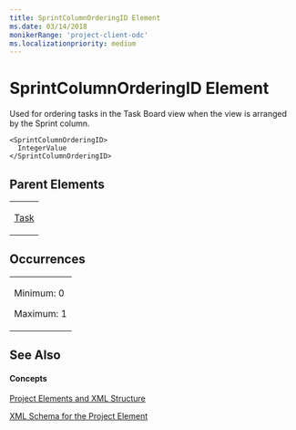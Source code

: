 ```yaml
---
title: SprintColumnOrderingID Element
ms.date: 03/14/2018
monikerRange: 'project-client-odc'
ms.localizationpriority: medium
---
```


# SprintColumnOrderingID Element




Used for ordering tasks in the Task Board view when the view is arranged by the Sprint column.

    <SprintColumnOrderingID>
      IntegerValue
    </SprintColumnOrderingID>

## Parent Elements

<table>
<colgroup>
<col style="width: 100%" />
</colgroup>
<tbody>
<tr class="odd">
<td><p><a href="task-element.md">Task</a></p></td>
</tr>
</tbody>
</table>

## Occurrences

<table>
<colgroup>
<col style="width: 100%" />
</colgroup>
<tbody>
<tr class="odd">
<td><p>Minimum: 0</p>
<p>Maximum: 1</p></td>
</tr>
</tbody>
</table>

## See Also

#### Concepts

[Project Elements and XML Structure](project-elements-and-xml-structure.md)

[XML Schema for the Project Element](xml-schema-for-the-project-element.md)

